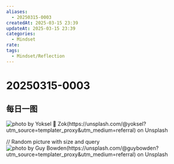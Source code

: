 ```yaml
---
aliases:
  - 20250315-0003
createdAt: 2025-03-15 23:39
updateAt: 2025-03-15 23:39
categories:
  - Mindset
rate: 
tags:
  - Mindset/Reflection
---
```

# 20250315-0003


## 每日一图
![photo by Yoksel 🌿 Zok(https://unsplash.com/@yoksel?utm_source=templater_proxy&utm_medium=referral) on Unsplash](https://images.unsplash.com/photo-1613236116431-56bc4aabe4ce?crop=entropy&cs=srgb&fm=jpg&ixid=M3w2NDU1OTF8MHwxfHJhbmRvbXx8fHx8fHx8fDE3NDIwNTMxNzJ8&ixlib=rb-4.0.3&q=85&w=800&h=600)

// Random picture with size and query
![photo by Guy Bowden(https://unsplash.com/@guybowden?utm_source=templater_proxy&utm_medium=referral) on Unsplash](https://images.unsplash.com/photo-1464039397811-476f652a343b?crop=entropy&cs=srgb&fm=jpg&ixid=M3w2NDU1OTF8MHwxfHJhbmRvbXx8fHx8fHx8fDE3NDIwNTMxNzJ8&ixlib=rb-4.0.3&q=85&w=800&h=800)
